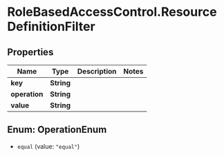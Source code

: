# RoleBasedAccessControl.ResourceDefinitionFilter

## Properties
Name | Type | Description | Notes
------------ | ------------- | ------------- | -------------
**key** | **String** |  | 
**operation** | **String** |  | 
**value** | **String** |  | 


<a name="OperationEnum"></a>
## Enum: OperationEnum


* `equal` (value: `"equal"`)




